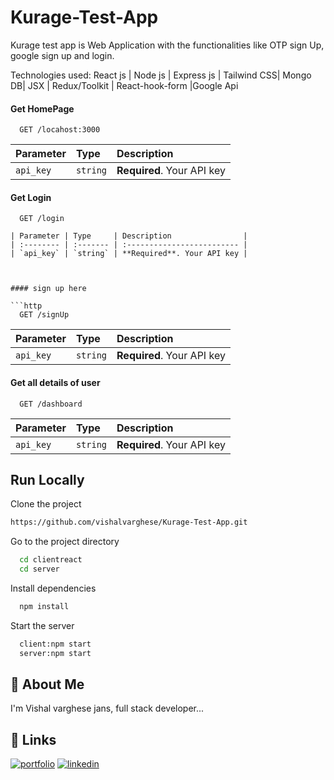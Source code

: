 # Kurage-Test-App

Kurage test app is Web Application with the functionalities
like OTP sign Up, google sign up and login.

Technologies used:
React js | Node js | Express js | Tailwind CSS|
Mongo DB| JSX | Redux/Toolkit | React-hook-form |Google Api


#### Get HomePage

```http
  GET /locahost:3000
```

| Parameter | Type     | Description                |
| :-------- | :------- | :------------------------- |
| `api_key` | `string` | **Required**. Your API key |

#### Get Login

```http
  GET /login

| Parameter | Type     | Description                |
| :-------- | :------- | :------------------------- |
| `api_key` | `string` | **Required**. Your API key |



#### sign up here

```http
  GET /signUp
```

| Parameter | Type     | Description                |
| :-------- | :------- | :------------------------- |
| `api_key` | `string` | **Required**. Your API key |

#### Get all details of user

```http
  GET /dashboard
```

| Parameter | Type     | Description                |
| :-------- | :------- | :------------------------- |
| `api_key` | `string` | **Required**. Your API key |




## Run Locally

Clone the project

```bash
https://github.com/vishalvarghese/Kurage-Test-App.git
```

Go to the project directory

```bash
  cd clientreact
  cd server
```

Install dependencies

```bash
  npm install
```

Start the server

```bash
  client:npm start
  server:npm start
```


## 🚀 About Me
I'm Vishal varghese jans, full stack developer...


## 🔗 Links
[![portfolio](https://img.shields.io/badge/my_portfolio-000?style=for-the-badge&logo=ko-fi&logoColor=white)](https://vishalvarghese.github.io/portfolio/)
[![linkedin](https://img.shields.io/badge/linkedin-0A66C2?style=for-the-badge&logo=linkedin&logoColor=white)](https://www.linkedin.com/in/vishalvjans/)


